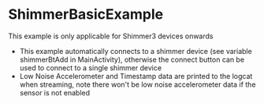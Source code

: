 # ShimmerBasicExample
This example is only applicable for Shimmer3 devices onwards

- This example automatically connects to a shimmer device (see variable shimmerBtAdd in MainActivity), otherwise the connect button can be used to connect to a single shimmer device
- Low Noise Accelerometer and Timestamp data are printed to the logcat when streaming, note there won't be low noise accelerometer data if the sensor is not enabled 
